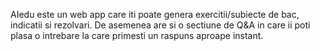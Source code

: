 AIedu este un web app care iti poate genera exercitii/subiecte de bac, indicatii si rezolvari. De asemenea are si o sectiune de Q&A in care ii poti plasa o intrebare la care primesti un raspuns aproape instant.
